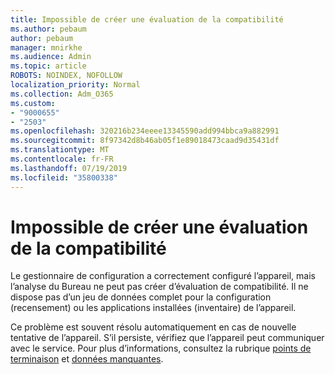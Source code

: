 ```yaml
---
title: Impossible de créer une évaluation de la compatibilité
ms.author: pebaum
author: pebaum
manager: mnirkhe
ms.audience: Admin
ms.topic: article
ROBOTS: NOINDEX, NOFOLLOW
localization_priority: Normal
ms.collection: Adm_O365
ms.custom:
- "9000655"
- "2503"
ms.openlocfilehash: 320216b234eeee13345590add994bbca9a882991
ms.sourcegitcommit: 8f97342d8b46ab05f1e89018473caad9d35431df
ms.translationtype: MT
ms.contentlocale: fr-FR
ms.lasthandoff: 07/19/2019
ms.locfileid: "35800338"
---
```

# <a name="cant-create-a-compatibility-assessment"></a>Impossible de créer une évaluation de la compatibilité

Le gestionnaire de configuration a correctement configuré l’appareil, mais l’analyse du Bureau ne peut pas créer d’évaluation de compatibilité. Il ne dispose pas d’un jeu de données complet pour la configuration (recensement) ou les applications installées (inventaire) de l’appareil.

Ce problème est souvent résolu automatiquement en cas de nouvelle tentative de l’appareil. S’il persiste, vérifiez que l’appareil peut communiquer avec le service. Pour plus d’informations, consultez la rubrique [points de terminaison](https://docs.microsoft.com/sccm/desktop-analytics/enable-data-sharing#endpoints) et [données manquantes](https://docs.microsoft.com/sccm/desktop-analytics/monitor-connection-health#missing-data).
